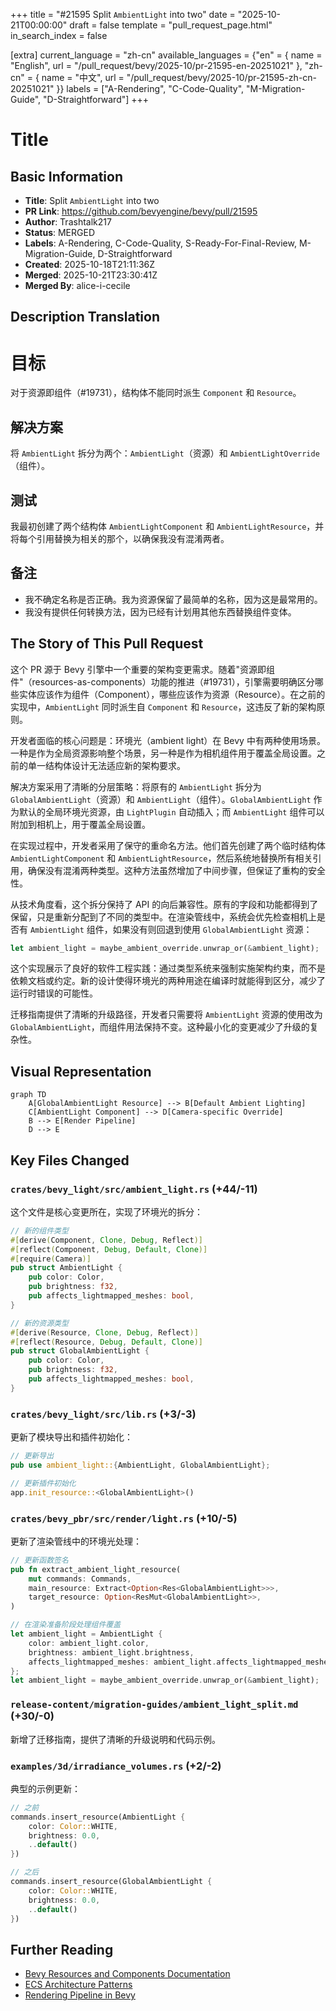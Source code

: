 +++
title = "#21595 Split `AmbientLight` into two"
date = "2025-10-21T00:00:00"
draft = false
template = "pull_request_page.html"
in_search_index = false

[extra]
current_language = "zh-cn"
available_languages = {"en" = { name = "English", url = "/pull_request/bevy/2025-10/pr-21595-en-20251021" }, "zh-cn" = { name = "中文", url = "/pull_request/bevy/2025-10/pr-21595-zh-cn-20251021" }}
labels = ["A-Rendering", "C-Code-Quality", "M-Migration-Guide", "D-Straightforward"]
+++

# Title

## Basic Information
- **Title**: Split `AmbientLight` into two
- **PR Link**: https://github.com/bevyengine/bevy/pull/21595
- **Author**: Trashtalk217
- **Status**: MERGED
- **Labels**: A-Rendering, C-Code-Quality, S-Ready-For-Final-Review, M-Migration-Guide, D-Straightforward
- **Created**: 2025-10-18T21:11:36Z
- **Merged**: 2025-10-21T23:30:41Z
- **Merged By**: alice-i-cecile

## Description Translation
# 目标

对于资源即组件（#19731），结构体不能同时派生 `Component` 和 `Resource`。

## 解决方案

将 `AmbientLight` 拆分为两个：`AmbientLight`（资源）和 `AmbientLightOverride`（组件）。

## 测试

我最初创建了两个结构体 `AmbientLightComponent` 和 `AmbientLightResource`，并将每个引用替换为相关的那个，以确保我没有混淆两者。

## 备注

- 我不确定名称是否正确。我为资源保留了最简单的名称，因为这是最常用的。
- 我没有提供任何转换方法，因为已经有计划用其他东西替换组件变体。

## The Story of This Pull Request

这个 PR 源于 Bevy 引擎中一个重要的架构变更需求。随着"资源即组件"（resources-as-components）功能的推进（#19731），引擎需要明确区分哪些实体应该作为组件（Component），哪些应该作为资源（Resource）。在之前的实现中，`AmbientLight` 同时派生自 `Component` 和 `Resource`，这违反了新的架构原则。

开发者面临的核心问题是：环境光（ambient light）在 Bevy 中有两种使用场景。一种是作为全局资源影响整个场景，另一种是作为相机组件用于覆盖全局设置。之前的单一结构体设计无法适应新的架构要求。

解决方案采用了清晰的分层策略：将原有的 `AmbientLight` 拆分为 `GlobalAmbientLight`（资源）和 `AmbientLight`（组件）。`GlobalAmbientLight` 作为默认的全局环境光资源，由 `LightPlugin` 自动插入；而 `AmbientLight` 组件可以附加到相机上，用于覆盖全局设置。

在实现过程中，开发者采用了保守的重命名方法。他们首先创建了两个临时结构体 `AmbientLightComponent` 和 `AmbientLightResource`，然后系统地替换所有相关引用，确保没有混淆两种类型。这种方法虽然增加了中间步骤，但保证了重构的安全性。

从技术角度看，这个拆分保持了 API 的向后兼容性。原有的字段和功能都得到了保留，只是重新分配到了不同的类型中。在渲染管线中，系统会优先检查相机上是否有 `AmbientLight` 组件，如果没有则回退到使用 `GlobalAmbientLight` 资源：

```rust
let ambient_light = maybe_ambient_override.unwrap_or(&ambient_light);
```

这个实现展示了良好的软件工程实践：通过类型系统来强制实施架构约束，而不是依赖文档或约定。新的设计使得环境光的两种用途在编译时就能得到区分，减少了运行时错误的可能性。

迁移指南提供了清晰的升级路径，开发者只需要将 `AmbientLight` 资源的使用改为 `GlobalAmbientLight`，而组件用法保持不变。这种最小化的变更减少了升级的复杂性。

## Visual Representation

```mermaid
graph TD
    A[GlobalAmbientLight Resource] --> B[Default Ambient Lighting]
    C[AmbientLight Component] --> D[Camera-specific Override]
    B --> E[Render Pipeline]
    D --> E
```

## Key Files Changed

### `crates/bevy_light/src/ambient_light.rs` (+44/-11)
这个文件是核心变更所在，实现了环境光的拆分：

```rust
// 新的组件类型
#[derive(Component, Clone, Debug, Reflect)]
#[reflect(Component, Debug, Default, Clone)]
#[require(Camera)]
pub struct AmbientLight {
    pub color: Color,
    pub brightness: f32,
    pub affects_lightmapped_meshes: bool,
}

// 新的资源类型
#[derive(Resource, Clone, Debug, Reflect)]
#[reflect(Resource, Debug, Default, Clone)]
pub struct GlobalAmbientLight {
    pub color: Color,
    pub brightness: f32,
    pub affects_lightmapped_meshes: bool,
}
```

### `crates/bevy_light/src/lib.rs` (+3/-3)
更新了模块导出和插件初始化：

```rust
// 更新导出
pub use ambient_light::{AmbientLight, GlobalAmbientLight};

// 更新插件初始化
app.init_resource::<GlobalAmbientLight>()
```

### `crates/bevy_pbr/src/render/light.rs` (+10/-5)
更新了渲染管线中的环境光处理：

```rust
// 更新函数签名
pub fn extract_ambient_light_resource(
    mut commands: Commands,
    main_resource: Extract<Option<Res<GlobalAmbientLight>>>,
    target_resource: Option<ResMut<GlobalAmbientLight>>,
)

// 在渲染准备阶段处理组件覆盖
let ambient_light = AmbientLight {
    color: ambient_light.color,
    brightness: ambient_light.brightness,
    affects_lightmapped_meshes: ambient_light.affects_lightmapped_meshes,
};
let ambient_light = maybe_ambient_override.unwrap_or(&ambient_light);
```

### `release-content/migration-guides/ambient_light_split.md` (+30/-0)
新增了迁移指南，提供了清晰的升级说明和代码示例。

### `examples/3d/irradiance_volumes.rs` (+2/-2)
典型的示例更新：

```rust
// 之前
commands.insert_resource(AmbientLight {
    color: Color::WHITE,
    brightness: 0.0,
    ..default()
})

// 之后  
commands.insert_resource(GlobalAmbientLight {
    color: Color::WHITE,
    brightness: 0.0,
    ..default()
})
```

## Further Reading

- [Bevy Resources and Components Documentation](https://bevyengine.org/learn/book/next/programming/resourses)
- [ECS Architecture Patterns](https://bevyengine.org/learn/book/next/ecs/introduction)
- [Rendering Pipeline in Bevy](https://bevyengine.org/learn/book/next/rendering/pipelines)